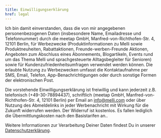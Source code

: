 ```yaml
---
title: Einwilligungserklärung
href: legal
---
```


Ich bin damit einverstanden, dass die von mir angegebenen personenbezogenen Daten (insbesondere Name, Emailadresse und Telefonnummer) durch die meetap GmbH, Manfred-von-Richthofen-Str. 4, 12101 Berlin, für Werbezwecke (Produktinformationen zu Melli sowie Produktneuheiten, Rabattaktionen, Freunde-werben-Freunde Aktionen, Angeboten zum Abschluss eines Abonnements, Blogartikeln, Events rund um das Thema Melli und sprachgesteuerte Alltagsbegleiter für Senioren) sowie für Kundenzufriedenheitsumfragen verwendet werden können. Die erlaubte Nutzung zu Werbezwecken umfasst die Kontaktaufnahme per SMS, Email, Telefon, App-Benachrichtigungen oder durch sonstige Formen der elektronischen Post.

Die vorstehende Einwilligungserklärung ist freiwillig und kann jederzeit z.B. telefonisch (+49-30-78894437), schriftlich (meetap GmbH, Manfred-von-Richthofen-Str. 4, 12101 Berlin) per Email an info@melli.com oder über Nutzung des Abmeldelinks in jeder Werbenachricht mit Wirkung für die Zukunft widerrufen werden. Der Widerruf ist kostenlos. Es fallen lediglich die Übermittlungskosten nach den Basistarifen an..

Weitere Informationen zur Verarbeitung Deiner Daten findest Du in unserer [Datenschutzerklärung](/datenschutz/).